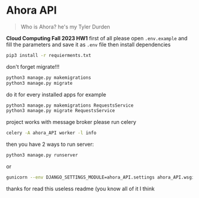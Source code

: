 # Ahora API

> Who is Ahora? 
> he's my Tyler Durden

**Cloud Computing Fall 2023 HW1**
first of all please open `.env.example` and fill the parameters and save it as `.env` file
then install dependencies 
```bash
pip3 install -r requierments.txt
```
don't forget migrate!!!
```bash
python3 manage.py makemigrations
python3 manage.py migrate
```
do it for every installed apps for example
```bash
python3 manage.py makemigrations RequestsService
python3 manage.py migrate RequestsService
```
project works with message broker please run celery
```bash
celery -A ahora_API worker -l info
```

then you have 2 ways to run server:
```bash
python3 manage.py runserver
```
or
```bash
gunicorn --env DJANGO_SETTINGS_MODULE=ahora_API.settings ahora_API.wsgi:application
```

thanks for read this useless readme (you know all of it I think
